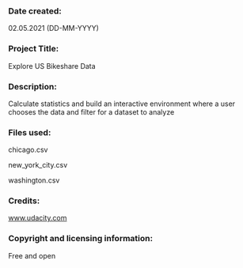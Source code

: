 ### Date created:
02.05.2021 (DD-MM-YYYY)
### Project Title:
Explore US Bikeshare Data
### Description:
Calculate statistics and build an interactive environment where a user chooses the data and filter for a dataset to analyze
### Files used:
chicago.csv

new_york_city.csv

washington.csv
### Credits:
www.udacity.com
### Copyright and licensing information:
Free and open